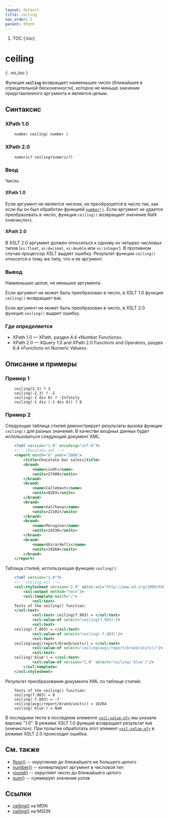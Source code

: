 ```yaml
---
layout: default
title: ceiling
nav_order: 2
parent: XPath
---
```


<!-- prettier-ignore-start -->
1. TOC
{:toc}

# ceiling
{: .no_toc }
<!-- prettier-ignore-end -->

Функция **`ceiling`** возвращает наименьшее число (ближайшее в отрицательной бесконечности), которое не меньше значения представленного аргумента и является целым.

## Синтаксис

### XPath 1.0

```
    number ceiling( number )
```

### XPath 2.0

```
    numeric? ceiling(numeric?)
```

### Ввод

Число.

#### XPath 1.0

Если аргумент не является числом, он преобразуется в число так, как если бы он был обработан функцией [`number()`](/xpath/number/). Если аргумент не удается преобразовать в число, функция `ceiling()` возвращает значение NaN («нечисло»).

#### XPath 2.0

В XSLT 2.0 аргумент должен относиться к одному из четырех числовых типов (`xs:float`, `xs:decimal`, `xs:double` или `xs:integer`). В противном случае процессор XSLT выдает ошибку. Результат функции `ceiling()` относится к тому же типу, что и ее аргумент.

### Вывод

Наименьшее целое, не меньшее аргумента.

Если аргумент не может быть преобразован в число, в XSLT 1.0 функция `ceiling()` возвращает `NaN`.

Если аргумент не может быть преобразован в число, в XSLT 2.0 функция `ceiling()` выдает ошибку.

### Где определяется

- XPath 1.0 — XPath, раздел 4.4 «Number Functions».
- XPath 2.0 — XQuery 1.0 and XPath 2.0 Functions and Operators, раздел 6.4 «Functions on Numeric Values».

## Описание и примеры

### Пример 1

```
    ceiling(2.3) ? 3
    ceiling(-2.3) ? -2
    ceiling(-1 div 0) ? -Infinity
    ceiling(-1 div (-1 div 0)) ? 0
```

### Пример 2

Следующая таблица стилей демонстрирует результаты вызова функции `ceiling()` для разных значений. В качестве входных данных будет использоваться следующий документ XML:

```xml
	<?xml version="1.0" encoding="utf-8"?>
	<!-- chocolate.xml -->
	<report month="8" year="2006">
		<title>Chocolate bar sales</title>
		<brand>
			<name>Lindt</name>
			<units>27408</units>
		</brand>
		<brand>
			<name>Callebaut</name>
			<units>8203</units>
		</brand>
		<brand>
			<name>Valrhona</name>
			<units>22101</units>
		</brand>
		<brand>
			<name>Perugina</name>
			<units>14336</units>
		</brand>
		<brand>
			<name>Ghirardelli</name>
			<units>19268</units>
		</brand>
	</report>
```

Таблица стилей, использующая функцию `ceiling()`:

```xml
	<?xml version="1.0"?>
	<!-- ceiling.xsl -->
	<xsl:stylesheet version="2.0" xmlns:xsl="http://www.w3.org/1999/XSL/Transform">
		<xsl:output method="text"/>
		<xsl:template match="/">
			<xsl:text>
	Tests of the ceiling() function:
	</xsl:text>
			<xsl:text> ceiling(7.983) = </xsl:text>
			<xsl:value-of select="ceiling(7.983)"/>
			<xsl:text>
 	ceiling(-7.893) = </xsl:text>
			<xsl:value-of select="ceiling(-7.893)"/>
			<xsl:text>
 	ceiling(avg(/report/brand/units)) = </xsl:text>
			<xsl:value-of select="ceiling(avg(/report/brand/units))"/>
			<xsl:text>
 	ceiling('blue') = </xsl:text>
			<xsl:value-of version="1.0" select="ceiling('blue')"/>
		</xsl:template>
	</xsl:stylesheet>
```

Результат преобразования документа XML по таблице стилей:

```
	Tests of the ceiling() function:
	ceiling(7.983) = 8
	ceiling(-7.893) = -7
	ceiling(avg(/report/brand/units)) = 18264
	ceiling('blue') = NaN
```

В последнем тесте в последнем элементе [`<xsl:value-of>`](/xslt/xsl-value-of/) мы указали версию "1.0". В режиме XSLT 1.0 функция возвращает результат `NaN` («нечисло»). При попытке обработать этот элемент [`<xsl:value-of>`](/xslt/xsl-value-of/) в режиме XSLT 2.0 происходит ошибка.

## См. также

- [floor()](/xpath/floor/) -- округление до ближайшего не большего целого
- [number()](/xpath/number/) -- конвертирует аргумент в числовой тип
- [round()](/xpath/round/) -- округляет число до ближайшего целого
- [sum()](/xpath/sum/) -- суммирует значения узлов

## Ссылки

- [ceiling()](https://docs.microsoft.com/en-us/previous-versions/dotnet/netframework-4.0/ms256087%28v%3dvs.100%29) на MDN
- [ceiling()](https://developer.mozilla.org/en/XPath/Functions/ceiling) на MSDN
